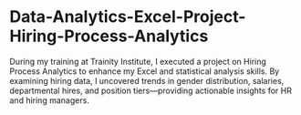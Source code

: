 # Data-Analytics-Excel-Project-Hiring-Process-Analytics
During my training at Trainity Institute, I executed a project on Hiring Process Analytics to enhance my Excel and statistical analysis skills. By examining hiring data, I uncovered trends in gender distribution, salaries, departmental hires, and position tiers—providing actionable insights for HR and hiring managers.
